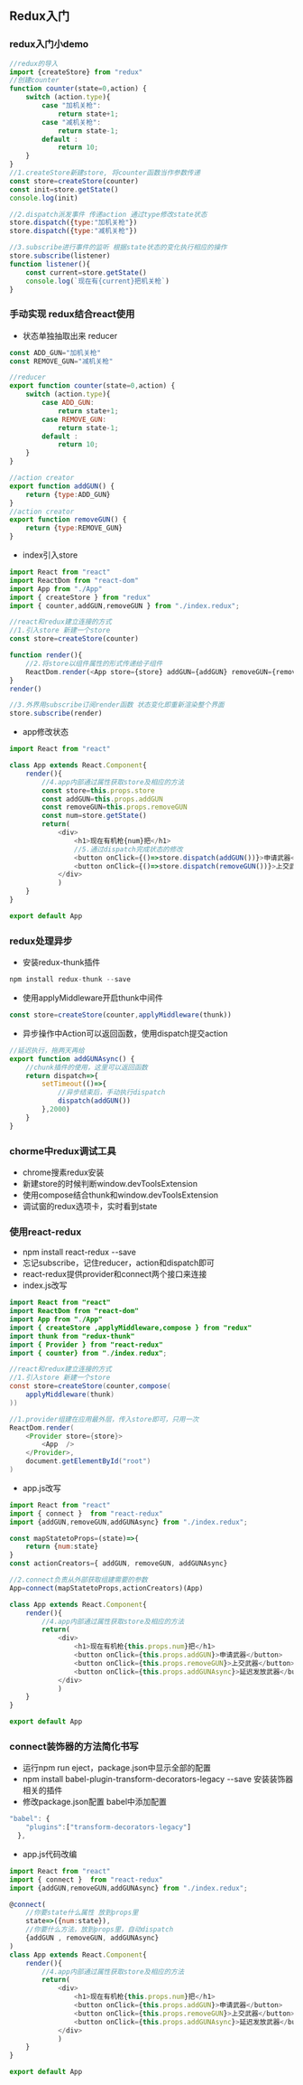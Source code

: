 ## Redux入门

### redux入门小demo

```javascript
//redux的导入
import {createStore} from "redux"
//创建counter
function counter(state=0,action) {
    switch (action.type){
        case "加机关枪":
            return state+1;
        case "减机关枪":
            return state-1;
        default :
            return 10;
    }
}
//1.createStore新建store, 将counter函数当作参数传递
const store=createStore(counter)
const init=store.getState()
console.log(init)

//2.dispatch派发事件 传递action 通过type修改state状态
store.dispatch({type:"加机关枪"})
store.dispatch({type:"减机关枪"})

//3.subscribe进行事件的监听 根据state状态的变化执行相应的操作
store.subscribe(listener)
function listener(){
    const current=store.getState()
    console.log(`现在有{current}把机关枪`)
}
```



### 手动实现 redux结合react使用

- 状态单独抽取出来 reducer

```javascript
const ADD_GUN="加机关枪"
const REMOVE_GUN="减机关枪"

//reducer
export function counter(state=0,action) {
    switch (action.type){
        case ADD_GUN:
            return state+1;
        case REMOVE_GUN:
            return state-1;
        default :
            return 10;
    }
}

//action creator
export function addGUN() {
    return {type:ADD_GUN}
}
//action creator
export function removeGUN() {
    return {type:REMOVE_GUN}
}
```



- index引入store

```javascript
import React from "react"
import ReactDom from "react-dom"
import App from "./App"
import { createStore } from "redux"
import { counter,addGUN,removeGUN } from "./index.redux";

//react和redux建立连接的方式
//1.引入store 新建一个store
const store=createStore(counter)

function render(){
    //2.将store以组件属性的形式传递给子组件
    ReactDom.render(<App store={store} addGUN={addGUN} removeGUN={removeGUN}/>,document.getElementById("root"))
}
render()

//3.外界用subscribe订阅render函数 状态变化即重新渲染整个界面
store.subscribe(render)
```

- app修改状态

```javascript
import React from "react"

class App extends React.Component{
    render(){
        //4.app内部通过属性获取store及相应的方法
        const store=this.props.store
        const addGUN=this.props.addGUN
        const removeGUN=this.props.removeGUN
        const num=store.getState()
        return(
            <div>
                <h1>现在有机枪{num}把</h1>
                //5.通过dispatch完成状态的修改
                <button onClick={()=>store.dispatch(addGUN())}>申请武器</button>
                <button onClick={()=>store.dispatch(removeGUN())}>上交武器</button>
            </div>
            )
    }
}

export default App
```

### redux处理异步

- 安装redux-thunk插件

```javascript
npm install redux-thunk --save
```

- 使用applyMiddleware开启thunk中间件

```javascript
const store=createStore(counter,applyMiddleware(thunk))
```

- 异步操作中Action可以返回函数，使用dispatch提交action

```javascript
//延迟执行，拖两天再给
export function addGUNAsync() {
    //chunk插件的使用，这里可以返回函数
    return dispatch=>{
        setTimeout(()=>{
            //异步结束后，手动执行dispatch
            dispatch(addGUN())
        },2000)
    }
}
```

### chorme中redux调试工具

- chrome搜素redux安装
- 新建store的时候判断window.devToolsExtension
- 使用compose结合thunk和window.devToolsExtension
- 调试窗的redux选项卡，实时看到state



### 使用react-redux

- npm install react-redux --save
- 忘记subscribe，记住reducer，action和dispatch即可
- react-redux提供provider和connect两个接口来连接
- index.js改写

```java
import React from "react"
import ReactDom from "react-dom"
import App from "./App"
import { createStore ,applyMiddleware,compose } from "redux"
import thunk from "redux-thunk"
import { Provider } from "react-redux"
import { counter} from "./index.redux";

//react和redux建立连接的方式
//1.引入store 新建一个store
const store=createStore(counter,compose(
    applyMiddleware(thunk)
))

//1.provider组建在应用最外层，传入store即可，只用一次
ReactDom.render(
    <Provider store={store}>
        <App  />
    </Provider>,
    document.getElementById("root")
)
```

- app.js改写

```javascript
import React from "react"
import { connect }  from "react-redux"
import {addGUN,removeGUN,addGUNAsync} from "./index.redux";

const mapStatetoProps=(state)=>{
    return {num:state}
}
const actionCreators={ addGUN, removeGUN, addGUNAsync}

//2.connect负责从外部获取组建需要的参数
App=connect(mapStatetoProps,actionCreators)(App)

class App extends React.Component{
    render(){
        //4.app内部通过属性获取store及相应的方法
        return(
            <div>
                <h1>现在有机枪{this.props.num}把</h1>
                <button onClick={this.props.addGUN}>申请武器</button>
                <button onClick={this.props.removeGUN}>上交武器</button>
                <button onClick={this.props.addGUNAsync}>延迟发放武器</button>
            </div>
            )
    }
}

export default App
```

### connect装饰器的方法简化书写

- 运行npm run eject，package.json中显示全部的配置
- npm install  babel-plugin-transform-decorators-legacy --save 安装装饰器相关的插件
- 修改package.json配置 babel中添加配置

```javascript
"babel": {
    "plugins":["transform-decorators-legacy"]
  },
```

- app.js代码改编

```javascript
import React from "react"
import { connect }  from "react-redux"
import {addGUN,removeGUN,addGUNAsync} from "./index.redux";

@connect(
    //你要state什么属性 放到props里
    state=>({num:state}),
    //你要什么方法，放到props里，自动dispatch
    {addGUN , removeGUN, addGUNAsync}
)
class App extends React.Component{
    render(){
        //4.app内部通过属性获取store及相应的方法
        return(
            <div>
                <h1>现在有机枪{this.props.num}把</h1>
                <button onClick={this.props.addGUN}>申请武器</button>
                <button onClick={this.props.removeGUN}>上交武器</button>
                <button onClick={this.props.addGUNAsync}>延迟发放武器</button>
            </div>
            )
    }
}

export default App
```

